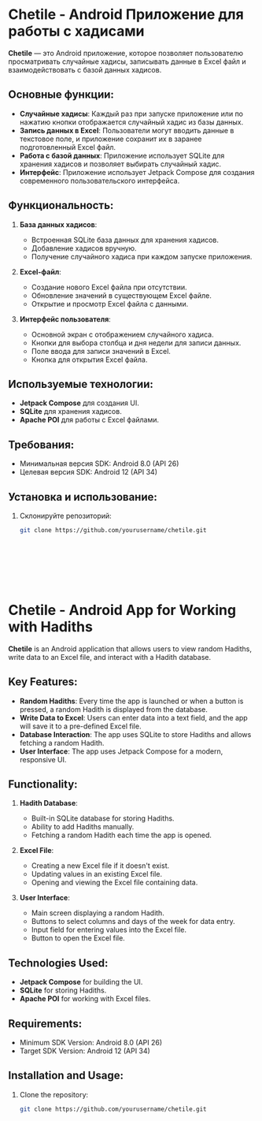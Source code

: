 # Chetile - Android Приложение для работы с хадисами

**Chetile** — это Android приложение, которое позволяет пользователю просматривать случайные хадисы, записывать данные в Excel файл и взаимодействовать с базой данных хадисов.

## Основные функции:
- **Случайные хадисы**: Каждый раз при запуске приложение или по нажатию кнопки отображается случайный хадис из базы данных.
- **Запись данных в Excel**: Пользователи могут вводить данные в текстовое поле, и приложение сохранит их в заранее подготовленный Excel файл.
- **Работа с базой данных**: Приложение использует SQLite для хранения хадисов и позволяет выбирать случайный хадис.
- **Интерфейс**: Приложение использует Jetpack Compose для создания современного пользовательского интерфейса.

## Функциональность:
1. **База данных хадисов**:
   - Встроенная SQLite база данных для хранения хадисов.
   - Добавление хадисов вручную.
   - Получение случайного хадиса при каждом запуске приложения.

2. **Excel-файл**:
   - Создание нового Excel файла при отсутствии.
   - Обновление значений в существующем Excel файле.
   - Открытие и просмотр Excel файла с данными.

3. **Интерфейс пользователя**:
   - Основной экран с отображением случайного хадиса.
   - Кнопки для выбора столбца и дня недели для записи данных.
   - Поле ввода для записи значений в Excel.
   - Кнопка для открытия Excel файла.

## Используемые технологии:
- **Jetpack Compose** для создания UI.
- **SQLite** для хранения хадисов.
- **Apache POI** для работы с Excel файлами.

## Требования:
- Минимальная версия SDK: Android 8.0 (API 26)
- Целевая версия SDK: Android 12 (API 34)

## Установка и использование:
1. Склонируйте репозиторий:
   ```bash
   git clone https://github.com/yourusername/chetile.git









# Chetile - Android App for Working with Hadiths

**Chetile** is an Android application that allows users to view random Hadiths, write data to an Excel file, and interact with a Hadith database.

## Key Features:
- **Random Hadiths**: Every time the app is launched or when a button is pressed, a random Hadith is displayed from the database.
- **Write Data to Excel**: Users can enter data into a text field, and the app will save it to a pre-defined Excel file.
- **Database Interaction**: The app uses SQLite to store Hadiths and allows fetching a random Hadith.
- **User Interface**: The app uses Jetpack Compose for a modern, responsive UI.

## Functionality:
1. **Hadith Database**:
   - Built-in SQLite database for storing Hadiths.
   - Ability to add Hadiths manually.
   - Fetching a random Hadith each time the app is opened.

2. **Excel File**:
   - Creating a new Excel file if it doesn't exist.
   - Updating values in an existing Excel file.
   - Opening and viewing the Excel file containing data.

3. **User Interface**:
   - Main screen displaying a random Hadith.
   - Buttons to select columns and days of the week for data entry.
   - Input field for entering values into the Excel file.
   - Button to open the Excel file.

## Technologies Used:
- **Jetpack Compose** for building the UI.
- **SQLite** for storing Hadiths.
- **Apache POI** for working with Excel files.

## Requirements:
- Minimum SDK Version: Android 8.0 (API 26)
- Target SDK Version: Android 12 (API 34)

## Installation and Usage:
1. Clone the repository:
   ```bash
   git clone https://github.com/yourusername/chetile.git

